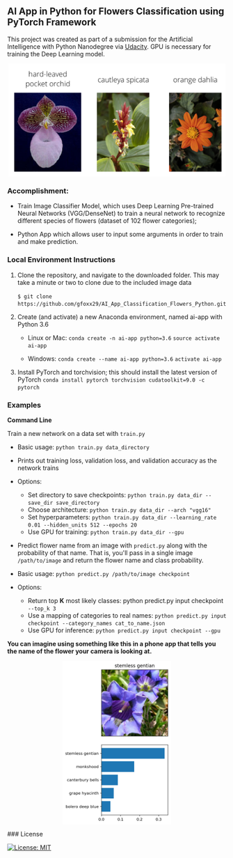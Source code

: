 ## AI App in Python for Flowers Classification using PyTorch Framework

This project was created as part of a submission for the Artificial Intelligence with Python Nanodegree via [Udacity](https://eu.udacity.com/course/ai-programming-python-nanodegree--nd089). GPU is necessary for training the Deep Learning model.

<p align="center">
	<img src="assets/Flowers.png" align="middle" alt="drawing" width="500px">
</p>

### Accomplishment:
- Train Image Classifier Model, which uses Deep Learning Pre-trained Neural Networks (VGG/DenseNet)
to train a neural network to recognize different species of flowers (dataset of 102 flower categories);

- Python App which allows user to input some arguments in order to train and make prediction.

### Local Environment Instructions

1. Clone the repository, and navigate to the downloaded folder. This may take a minute or two to clone due to the included image data

	`$ git clone https://github.com/gfoxx29/AI_App_Classification_Flowers_Python.git`

2. Create (and activate) a new Anaconda environment, named ai-app with Python 3.6
	- Linux or Mac:
	`conda create -n ai-app python=3.6`
	`source activate ai-app`

	- Windows:
	`conda create --name ai-app python=3.6`
	`activate ai-app`

3. Install PyTorch and torchvision; this should install the latest version of PyTorch
`conda install pytorch torchvision cudatoolkit=9.0 -c pytorch`

### Examples
**Command Line** 
 
Train a new network on a data set with ```train.py```

- Basic usage: ```python train.py data_directory```
- Prints out training loss, validation loss, and validation accuracy as the network trains
- Options:
	- Set directory to save checkpoints: ```python train.py data_dir --save_dir save_directory```
	- Choose architecture: ```python train.py data_dir --arch "vgg16"```
	- Set hyperparameters: ```python train.py data_dir --learning_rate 0.01 --hidden_units 512 --epochs 20```
	- Use GPU for training: ```python train.py data_dir --gpu```
- Predict flower name from an image with ```predict.py``` along with the probability of that name. That is, you'll pass in a single image ```/path/to/image``` and return the flower name and class probability.

- Basic usage: ```python predict.py /path/to/image checkpoint```
- Options:
	- Return top **K** most likely classes: python predict.py input checkpoint ```--top_k 3```
	- Use a mapping of categories to real names: ```python predict.py input checkpoint --category_names cat_to_name.json```
	- Use GPU for inference: ```python predict.py input checkpoint --gpu```


<b>You can imagine using something like this in a phone app that tells you the name of the flower your camera is looking at.</b>

<p align="center">
	<img src="assets/inference_example.png" align="middle" alt="drawing" width="250px">
</p>
### License

[![License: MIT](https://img.shields.io/badge/License-MIT-yellow.svg)](https://opensource.org/licenses/MIT)
